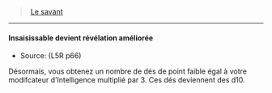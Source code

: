 ﻿---
!GenericItem
Id: l5r_rogue_hd.md#insaisissable-devient-révélation-améliorée
ParentLink: l5r_rogue_hd.md#le-savant
Name: Insaisissable devient révélation améliorée
ParentName: Le savant
NameLevel: 4
Source: (L5R p66)
Attributes:
  Name: Insaisissable devient révélation améliorée
  Markdown: >+
    #### <!--Name-->Insaisissable devient révélation améliorée<!--/Name-->


    - Source: <!--Source-->(L5R p66)<!--/Source-->


    Désormais, vous obtenez un nombre de dés de point faible égal à votre modifcateur d’Intelligence multiplié par 3. Ces dés deviennent des d10.

  Source: (L5R p66)
AttributesDictionary: >+
  Name: Insaisissable devient révélation améliorée

  Markdown: >+

    #### <!--Name-->Insaisissable devient révélation améliorée<!--/Name-->





    - Source: <!--Source-->(L5R p66)<!--/Source-->





    Désormais, vous obtenez un nombre de dés de point faible égal à votre modifcateur d’Intelligence multiplié par 3. Ces dés deviennent des d10.



  Source: (L5R p66)

---
> [Le savant](hd_l5r_rogue.md)

---

#### Insaisissable devient révélation améliorée

- Source: (L5R p66)

Désormais, vous obtenez un nombre de dés de point faible égal à votre modifcateur d’Intelligence multiplié par 3. Ces dés deviennent des d10.

